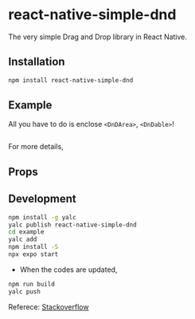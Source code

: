 # react-native-simple-dnd

The very simple Drag and Drop library in React Native.

<!-- ![demo](./assets/demo.gif?raw=true) -->

## Installation

```bash
npm install react-native-simple-dnd
```

## Example

All you have to do is enclose `<DnDArea>`, `<DnDable>`!

```typescript

```

For more details,

## Props

## Development

```bash
npm install -g yalc
yalc publish react-native-simple-dnd
cd example
yalc add 
npm install -S
npx expo start
```

- When the codes are updated,

```bash
npm run build
yalc push
```

Referece: [Stackoverflow](https://stackoverflow.com/questions/44061155/react-native-npm-link-local-dependency-unable-to-resolve-module)